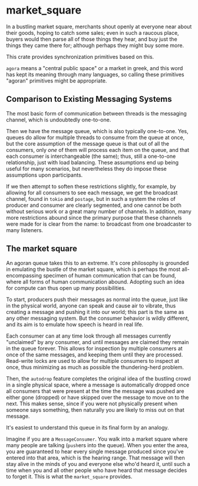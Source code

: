 # market_square

In a bustling market square, merchants shout openly at everyone near about their goods, hoping to catch some sales; even in such a raucous place, buyers would then parse all of those things they hear, and buy just the things they came there for; although perhaps they might buy some more.

This crate provides synchronization primitives based on this.

`agora` means a "central public space" or a market in greek, and this word has kept its meaning through many languages, so calling these primitives "agoran" primitives might be appropriate.

## Comparison to Existing Messaging Systems

The most basic form of communication between threads is the messaging channel, which is undoubtedly one-to-one.

Then we have the message queue, which is also typically one-to-one. Yes, queues do allow for multiple threads to consume from the queue at once, but the core assumption of the message queue is that out of all the consumers, only *one* of them will process each item on the queue, and that each consumer is interchangeable (the same); thus, still a one-to-one relationship, just with load balancing. These assumptions end up being useful for many scenarios, but nevertheless they do impose these assumptions upon participants.

If we then attempt to soften these restrictions slightly, for example, by allowing for all consumers to see each message, we get the broadcast channel, found in `tokio` and `postage`, but in such a system the roles of producer and consumer are clearly segmented, and one cannot be both without serious work or a great many number of channels. In addition, many more restrictions abound since the primary purpose that these channels were made for is clear from the name: to broadcast from one broadcaster to many listeners.

## The market square

An agoran queue takes this to an extreme. It's core philosophy is grounded in emulating the bustle of the market square, which is perhaps the most all-encompassing specimen of human communication that can be found, where all forms of human communication abound. Adopting such an idea for compute can thus open up many possibilities.

To start, producers push their messages as normal into the queue, just like in the physical world, anyone can speak and cause air to vibrate, thus creating a message and pushing it into our world; this part is the same as any other messaging system. But the consumer behavior is wildly different, and its aim is to emulate how speech is heard in real life.

Each consumer can at any time look through all messages currently "unclaimed" by any consumer, and until messages are claimed they remain in the queue forever. This allows for inspection by multiple consumers at once of the same messages, and keeping them until they are processed. Read-write locks are used to allow for multiple consumers to inspect at once, thus minimizing as much as possible the thundering-herd problem.

Then, the `autodrop` feature completes the original idea of the bustling crowd in a single physical space, where a message is automatically dropped once all consumers that were present at the time the message was pushed are either gone (dropped) or have skipped over the message to move on to the next. This makes sense, since if you were not physically present when someone says something, then naturally you are likely to miss out on that message.

It's easiest to understand this queue in its final form by an analogy.

Imagine if you are a `MessageConsumer`. You walk into a market square where many people are talking (`push`ers into the queue). When you enter the area, you are guaranteed to hear every single message produced since you've entered into that area, which is the hearing range. That message will then stay alive in the minds of you and everyone else who'd heard it, until such a time when you and all other people who have heard that message decides to forget it. This is what the `market_square` provides.